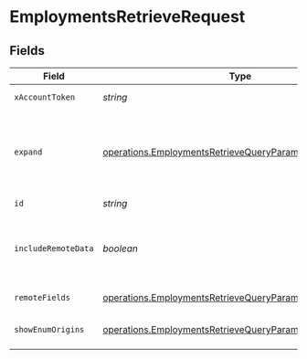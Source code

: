 # EmploymentsRetrieveRequest


## Fields

| Field                                                                                                                                     | Type                                                                                                                                      | Required                                                                                                                                  | Description                                                                                                                               |
| ----------------------------------------------------------------------------------------------------------------------------------------- | ----------------------------------------------------------------------------------------------------------------------------------------- | ----------------------------------------------------------------------------------------------------------------------------------------- | ----------------------------------------------------------------------------------------------------------------------------------------- |
| `xAccountToken`                                                                                                                           | *string*                                                                                                                                  | :heavy_check_mark:                                                                                                                        | Token identifying the end user.                                                                                                           |
| `expand`                                                                                                                                  | [operations.EmploymentsRetrieveQueryParamExpand](../../../sdk/models/operations/employmentsretrievequeryparamexpand.md)                   | :heavy_minus_sign:                                                                                                                        | Which relations should be returned in expanded form. Multiple relation names should be comma separated without spaces.                    |
| `id`                                                                                                                                      | *string*                                                                                                                                  | :heavy_check_mark:                                                                                                                        | N/A                                                                                                                                       |
| `includeRemoteData`                                                                                                                       | *boolean*                                                                                                                                 | :heavy_minus_sign:                                                                                                                        | Whether to include the original data Merge fetched from the third-party to produce these models.                                          |
| `remoteFields`                                                                                                                            | [operations.EmploymentsRetrieveQueryParamRemoteFields](../../../sdk/models/operations/employmentsretrievequeryparamremotefields.md)       | :heavy_minus_sign:                                                                                                                        | Deprecated. Use show_enum_origins.                                                                                                        |
| `showEnumOrigins`                                                                                                                         | [operations.EmploymentsRetrieveQueryParamShowEnumOrigins](../../../sdk/models/operations/employmentsretrievequeryparamshowenumorigins.md) | :heavy_minus_sign:                                                                                                                        | Which fields should be returned in non-normalized form.                                                                                   |